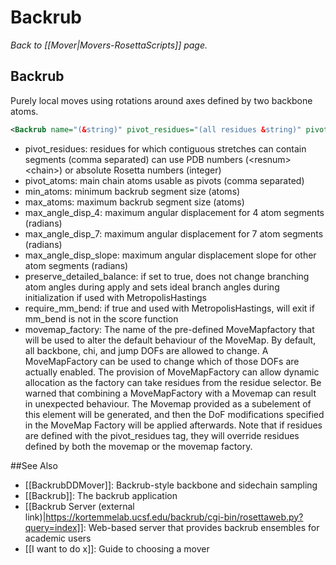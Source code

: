 # Backrub
*Back to [[Mover|Movers-RosettaScripts]] page.*
## Backrub

Purely local moves using rotations around axes defined by two backbone atoms.

```xml
<Backrub name="(&string)" pivot_residues="(all residues &string)" pivot_atoms="(CA &string)" min_atoms="(3 &Size)" max_atoms="(34 &Size)" max_angle_disp_4="(40/180*pi &Real)" max_angle_disp_7="(20/180*pi &Real)" max_angle_disp_slope="(-1/3/180*pi &Real)" preserve_detailed_balance="(0 &bool)" require_mm_bend="(1 &bool)"/>
```

-   pivot\_residues: residues for which contiguous stretches can contain segments (comma separated) can use PDB numbers (\<resnum\>\<chain\>) or absolute Rosetta numbers (integer)
-   pivot\_atoms: main chain atoms usable as pivots (comma separated)
-   min\_atoms: minimum backrub segment size (atoms)
-   max\_atoms: maximum backrub segment size (atoms)
-   max\_angle\_disp\_4: maximum angular displacement for 4 atom segments (radians)
-   max\_angle\_disp\_7: maximum angular displacement for 7 atom segments (radians)
-   max\_angle\_disp\_slope: maximum angular displacement slope for other atom segments (radians)
-   preserve\_detailed\_balance: if set to true, does not change branching atom angles during apply and sets ideal branch angles during initialization if used with MetropolisHastings
-   require\_mm\_bend: if true and used with MetropolisHastings, will exit if mm\_bend is not in the score function
-   movemap\_factory: The name of the pre-defined MoveMapfactory that will be used to alter the default behaviour of the MoveMap. By default, all backbone, chi, and jump DOFs are allowed to change. A MoveMapFactory can be used to change which of those DOFs are actually enabled. The provision of MoveMapFactory can allow dynamic allocation as the factory can take residues from the residue selector. Be warned that combining a MoveMapFactory with a Movemap can result in unexpected behaviour. The Movemap provided as a subelement of this element will be generated, and then the DoF modifications specified in the MoveMap Factory will be applied afterwards. Note that if residues are defined with the pivot_residues tag, they will override residues defined by both the movemap or the movemap factory.



##See Also

* [[BackrubDDMover]]: Backrub-style backbone and sidechain sampling
* [[Backrub]]: The backrub application
* [[Backrub Server (external link)|https://kortemmelab.ucsf.edu/backrub/cgi-bin/rosettaweb.py?query=index]]: Web-based server that provides backrub ensembles for academic users
* [[I want to do x]]: Guide to choosing a mover
